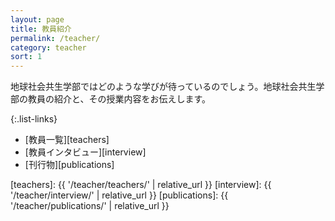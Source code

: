 ```yaml
---
layout: page
title: 教員紹介
permalink: /teacher/
category: teacher
sort: 1
---
```


地球社会共生学部ではどのような学びが待っているのでしょう。地球社会共生学部の教員の紹介と、その授業内容をお伝えします。

{:.list-links}
*   [教員一覧][teachers]
*   [教員インタビュー][interview]
*   [刊行物][publications]

[teachers]: {{ '/teacher/teachers/' | relative_url }}
[interview]: {{ '/teacher/interview/' | relative_url }}
[publications]: {{ '/teacher/publications/' | relative_url }}
